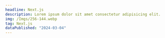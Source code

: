 ```yaml
---
headline: Next.js
description: Lorem ipsum dolor sit amet consectetur adipisicing elit.
img: /Imgs/256-144.webp
tag: Next.js
dataPublished: "2024-03-04"
---
```

